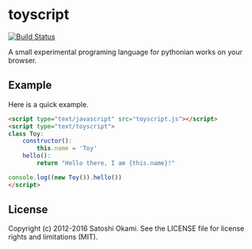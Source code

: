 toyscript
=========

[![Build Status](https://travis-ci.org/after12am/toyscript.svg?branch=master)](https://travis-ci.org/after12am/toyscript)

A small experimental programing language for pythonian works on your browser.


## Example

Here is a quick example.

```html
<script type="text/javascript" src="toyscript.js"></script>
<script type="text/toyscript">
class Toy:
    constructor():
        this.name = 'Toy'
    hello():
        return "Hello there, I am {this.name}!"

console.log((new Toy()).hello())
</script>
```

## License

Copyright (c) 2012-2016 Satoshi Okami. See the LICENSE file for license rights and limitations (MIT).
